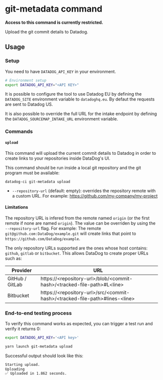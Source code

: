 # git-metadata command

**Access to this command is currently restricted.**

Upload the git commit details to Datadog.

## Usage

### Setup

You need to have `DATADOG_API_KEY` in your environment.

```bash
# Environment setup
export DATADOG_API_KEY="<API KEY>"
```

It is possible to configure the tool to use Datadog EU by defining the `DATADOG_SITE` environment variable to `datadoghq.eu`. By defaut the requests are sent to Datadog US.

It is also possible to override the full URL for the intake endpoint by defining the `DATADOG_SOURCEMAP_INTAKE_URL` environment variable.

### Commands

#### `upload`

This command will upload the current commit details to Datadog in order to create links to your repositories inside DataDog's UI.

This command should be run inside a local git repository and the git program must be available:

```bash
datadog-ci git-metadata upload
```

* `--repository-url` (default: empty): overrides the repository remote with a custom URL. For example: https://github.com/my-company/my-project

#### Limitations

The repository URL is infered from the remote named `origin` (or the first remote if none are named `origin`). The value can be overriden by using the `--repository-url` flag.
For example: The remote `git@github.com:DataDog/example.git` will create links that point to `https://github.com/DataDog/example`.

The only repository URLs supported are the ones whose host contains: `github`, `gitlab` or `bitbucket`. This allows DataDog to create proper URLs such as:

| Provider  | URL |
| --- | --- |
| GitHub / GitLab  | https://\<repository-url\>/blob/\<commit-hash\>/\<tracked-file-path\>#L\<line\> |
| Bitbucket | https://\<repository-url\>/src/\<commit-hash\>/\<tracked-file-path\>#lines-\<line\>  |

### End-to-end testing process

To verify this command works as expected, you can trigger a test run and verify it returns 0:

```bash
export DATADOG_API_KEY='<API key>'

yarn launch git-metadata upload
```

Successful output should look like this:
```bash
Starting upload.
Uploading
✅ Uploaded in 1.862 seconds.
```
